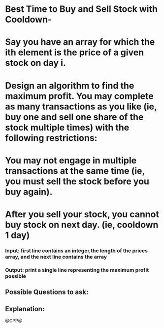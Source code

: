 # Best Time to Buy and Sell Stock with Cooldown-
# Say you have an array for which the ith element is the price of a given stock on day i.

# Design an algorithm to find the maximum profit. You may complete as many transactions as you like (ie, buy one and sell one share of the stock multiple times) with the following restrictions:

# You may not engage in multiple transactions at the same time (ie, you must sell the stock before you buy again).
# After you sell your stock, you cannot buy stock on next day. (ie, cooldown 1 day)

### Input: first line contains an integer,the length of the prices array, and the next line contains the array
### Output: print a single line representing the maximum profit possible 

## Possible Questions to ask:

## Explanation:

@CPP@
